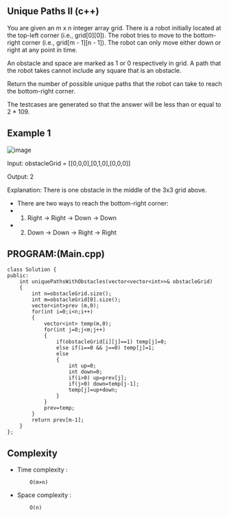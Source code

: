 ## Unique Paths II (c++)

You are given an m x n integer array grid. There is a robot initially located at the top-left corner (i.e., grid[0][0]). The robot tries to move to the bottom-right corner (i.e., grid[m - 1][n - 1]). The robot can only move either down or right at any point in time.

An obstacle and space are marked as 1 or 0 respectively in grid. A path that the robot takes cannot include any square that is an obstacle.

Return the number of possible unique paths that the robot can take to reach the bottom-right corner.

The testcases are generated so that the answer will be less than or equal to 2 * 109.

## Example 1
![image](https://github.com/user-attachments/assets/580bb4be-7066-4d33-925b-55a458a88ed2)

Input: obstacleGrid = [[0,0,0],[0,1,0],[0,0,0]]

Output: 2

Explanation: There is one obstacle in the middle of the 3x3 grid above.
- There are two ways to reach the bottom-right corner:
- 1. Right -> Right -> Down -> Down
- 2. Down -> Down -> Right -> Right
## PROGRAM:(Main.cpp)
```
class Solution {
public:
    int uniquePathsWithObstacles(vector<vector<int>>& obstacleGrid) 
    {
        int n=obstacleGrid.size();
        int m=obstacleGrid[0].size();
        vector<int>prev (m,0);
        for(int i=0;i<n;i++)
        {
            vector<int> temp(m,0);
            for(int j=0;j<m;j++)
            {
                if(obstacleGrid[i][j]==1) temp[j]=0;
                else if(i==0 && j==0) temp[j]=1;
                else
                {
                    int up=0;
                    int down=0;
                    if(i>0) up=prev[j];
                    if(j>0) down=temp[j-1];
                    temp[j]=up+down;
                }
            }
            prev=temp;
        }
        return prev[m-1];   
    }
};
```
## Complexity
- Time complexity : 
  
          O(m×n)
     
- Space complexity :

          O(n)
 

